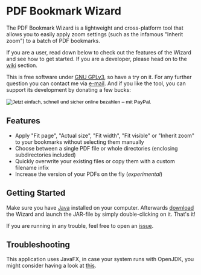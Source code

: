 # PDF Bookmark Wizard #

The PDF Bookmark Wizard is a lightweight and cross-platform tool that allows you to easily apply zoom settings (such as the infamous "Inherit zoom") to a batch of PDF bookmarks.

If you are a user, read down below to check out the features of the Wizard and see how to get started. If you are a developer, please head on to the [wiki](https://bitbucket.org/beatngu13/pdfbookmarkwizard/wiki/) section.

This is free software under [GNU GPLv3](http://www.gnu.org/licenses/), so have a try on it. For any further question you can contact me via [e-mail](mailto:daniel.kraus@mailbox.org). And if you like the tool, you can support its development by donating a few bucks:

<form action="https://www.paypal.com/cgi-bin/webscr" method="post" target="_top">
<input type="hidden" name="cmd" value="_s-xclick">
<input type="hidden" name="hosted_button_id" value="SYDFV6342B4T4">
<input type="image" src="https://www.paypalobjects.com/de_DE/DE/i/btn/btn_donateCC_LG.gif" border="0" name="submit" alt="Jetzt einfach, schnell und sicher online bezahlen – mit PayPal.">
<img alt="" border="0" src="https://www.paypalobjects.com/de_DE/i/scr/pixel.gif" width="1" height="1">
</form>

## Features ##

- Apply "Fit page", "Actual size", "Fit width", "Fit visible" or "Inherit zoom" to your bookmarks without selecting them manually
- Choose between a single PDF file or whole directories (enclosing subdirectories included)
- Quickly overwrite your existing files or copy them with a custom filename infix
- Increase the version of your PDFs on the fly (*experimental*)

## Getting Started ##

Make sure you have [Java](http://java.com/en/download/index.jsp) installed on your computer. Afterwards [download](https://bitbucket.org/beatngu13/pdfbookmarkwizard/downloads/) the Wizard and launch the JAR-file by simply double-clicking on it. That's it!

If you are running in any trouble, feel free to open an [issue](https://bitbucket.org/beatngu13/pdfbookmarkwizard/issues/).

## Troubleshooting ##

This application uses JavaFX, in case your system runs with OpenJDK, you might consider having a look at [this](http://stackoverflow.com/questions/18547362/javafx-and-openjdk/).